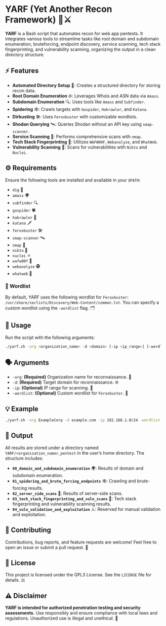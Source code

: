 # YARF (Yet Another Recon Framework) 🥷⚔️

**YARF** is a Bash script that automates recon for web app pentests. It integrates various tools to streamline tasks like root domain and subdomain enumeration, bruteforcing, endpoint discovery, service scanning, tech stack fingerprinting, and vulnerability scanning, organizing the output in a clean directory structure.



## ⚡ Features

- **Automated Directory Setup** 📂: Creates a structured directory for storing recon data.
- **Root Domain Enumeration** 🌐: Leverages Whois and ASN data via `Amass`.
- **Subdomain Enumeration** 🔍: Uses tools like `Amass` and `Subfinder`.
- **Spidering** 🕸️: Crawls targets with `Gospider`, `Hakrawler`, and `Katana`.
- **Dirbusting** 🛠️: Uses `Feroxbuster` with customizable wordlists.
- **Shodan Querying** 🛰️: Queries Shodan without an API key using `smap-scanner`.
- **Service Scanning** 🔌: Performs comprehensive scans with `nmap`.
- **Tech Stack Fingerprinting** 🫆: Utilizes `WAFW00F`, `Webanalyze`, and `WhatWeb`.
- **Vulnerability Scanning** 🚨: Scans for vulnerabilities with `Nikto` and `Nuclei`.



## ⚙️ Requirements

Ensure the following tools are installed and available in your `$PATH`:

- `dig` 🪏
- `amass` 🌍
- `subfinder` 🔍
- `gospider` 🕷️
- `hakrawler` 🧭
- `katana` 🗡️
- `feroxbuster` 🛠️
- `smap-scanner` 🛰️
- `nmap` 🎯
- `nikto` 🚨
- `nuclei` ⚛️
- `wafw00f` 🐶
- `webanalyze` 🕵️
- `whatweb` 🔎

### 📝 Wordlist

By default, YARF uses the following wordlist for `Feroxbuster`:
`/usr/share/seclists/Discovery/Web-Content/common.txt`. You can specify a custom wordlist using the `-wordlist` flag. 🗂️


## 🚀 Usage

Run the script with the following arguments:

```bash
./yarf.sh -org <organization_name> -d <domain> [-ip <ip_range>] [-wordlist <path>]
```


## 🗣️ Arguments

- `-org`: **(Required)** Organization name for reconnaissance. 🏢
- `-d`: **(Required)** Target domain for reconnaissance. 🌐
- `-ip`: **(Optional)** IP range for scanning. 🔌
- `-wordlist`: **(Optional)** Custom wordlist for `Feroxbuster`. 📜


## 💡 Example

```bash
./yarf.sh -org ExampleCorp -d example.com -ip 192.168.1.0/24 -wordlist /path/to/custom-wordlist.txt
```


## 📂 Output

All results are stored under a directory named `YARF/<organization_name>_pentest` in the user’s home directory. The structure includes:

- **`00_domain_and_subdomain_enumeration`** 🌍: Results of domain and subdomain enumeration.
- **`01_spidering_and_brute_forcing_endpoints`** 🕸️: Crawling and brute-forcing results.
- **`02_server_side_scans`** 🔌: Results of server-side scans.
- **`03_tech_stack_fingerprinting_and_vuln_scans`** 🫆: Tech stack fingerprinting and vulnerability scanning results.
- **`04_vuln_validation_and_exploitation`** ⚔️: Reserved for manual validation and exploitation.


## 🤝 Contributing

Contributions, bug reports, and feature requests are welcome! Feel free to open an issue or submit a pull request. 🙌


## 📜 License

This project is licensed under the GPL3 License. See the `LICENSE` file for details. ⚖️


## ⚠️ Disclaimer

**YARF is intended for authorized penetration testing and security assessments.** Use responsibly and ensure compliance with local laws and regulations. Unauthorized use is illegal and unethical. 🛑
